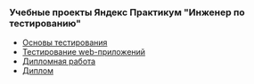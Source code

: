 ### Учебные проекты Яндекс Практикум "Инженер по тестированию"

- [Основы тестирования](https://github.com/tprokopyeva1985/yandex-qa/tree/main/1%20спринт/1%20часть)
- [Тестирование web-приложений](https://github.com/tprokopyeva1985/yandex-qa/tree/main/2%20спринт)
- [Дипломная работа](https://github.com/tprokopyeva1985/yandex-qa/blob/main/%5BПрокопьева%20Татьяна%20Викторовна%5D%20Диплом.xlsx)
- [Диплом](https://github.com/tprokopyeva1985/yandex-qa/blob/main/Татьяна%20Прокопьева_20212QA00625%20диплом.pdf)
